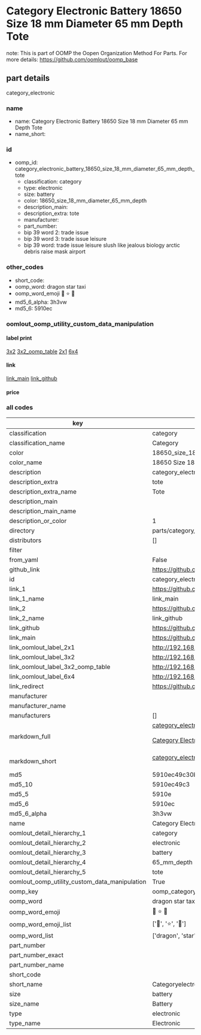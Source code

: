 # Category Electronic Battery 18650 Size 18 mm Diameter 65 mm Depth Tote  

note: This is part of OOMP the Oopen Organization Method For Parts. For more details: https://github.com/oomlout/oomp_base

##  part details
  



category_electronic



### name
* name: Category Electronic Battery 18650 Size 18 mm Diameter 65 mm Depth Tote
* name_short: 
### id
* oomp_id: category_electronic_battery_18650_size_18_mm_diameter_65_mm_depth_tote
  * classification: category
  * type: electronic
  * size: battery
  * color: 18650_size_18_mm_diameter_65_mm_depth
  * description_main: 
  * description_extra: tote
  * manufacturer: 
  * part_number: 
  * bip 39 word 2: trade issue
  * bip 39 word 3: trade issue leisure
  * bip 39 word: trade issue leisure slush like jealous biology arctic debris raise mask airport

### other_codes
* short_code: 
* oomp_word: dragon star taxi
* oomp_word_emoji :dragon: :star: :taxi:
* md5_6_alpha: 3h3vw
* md5_6: 5910ec






### oomlout_oomp_utility_custom_data_manipulation
#### label print
[3x2](http://192.168.1.245:1112/?label=oomp%203h3vw)
[3x2_oomp_table](http://192.168.1.108:1112/?label=oomp%203h3vw)
[2x1](http://192.168.1.242:1112/?label=oomp%203h3vw)
[6x4](http://192.168.1.55:1112/?label=oomp%203h3vw)    

#### link

[link_main](https://github.com/oomlout/oomlout_oomp_version_1_messy/tree/main/parts/category_electronic_battery_18650_size_18_mm_diameter_65_mm_depth_tote) [link_github](https://github.com/oomlout/oomlout_oomp_version_1_messy/tree/main/parts/category_electronic_battery_18650_size_18_mm_diameter_65_mm_depth_tote)                             

#### price







### all codes 
| key | value |  
| --- | --- |  
| classification | category |  
| classification_name | Category |  
| color | 18650_size_18_mm_diameter_65_mm_depth |  
| color_name | 18650 Size 18 mm Diameter 65 mm Depth |  
| description | category_electronic |  
| description_extra | tote |  
| description_extra_name | Tote |  
| description_main |  |  
| description_main_name |  |  
| description_or_color | 1  |  
| directory | parts/category_electronic_battery_18650_size_18_mm_diameter_65_mm_depth_tote |  
| distributors | [] |  
| filter |  |  
| from_yaml | False |  
| github_link | https://github.com/oomlout/oomlout_oomp_part_src/tree/main/parts/category_electronic_battery_18650_size_18_mm_diameter_65_mm_depth_tote |  
| id | category_electronic_battery_18650_size_18_mm_diameter_65_mm_depth_tote |  
| link_1 | https://github.com/oomlout/oomlout_oomp_version_1_messy/tree/main/parts/category_electronic_battery_18650_size_18_mm_diameter_65_mm_depth_tote |  
| link_1_name | link_main |  
| link_2 | https://github.com/oomlout/oomlout_oomp_version_1_messy/tree/main/parts/category_electronic_battery_18650_size_18_mm_diameter_65_mm_depth_tote |  
| link_2_name | link_github |  
| link_github | https://github.com/oomlout/oomlout_oomp_version_1_messy/tree/main/parts/category_electronic_battery_18650_size_18_mm_diameter_65_mm_depth_tote |  
| link_main | https://github.com/oomlout/oomlout_oomp_version_1_messy/tree/main/parts/category_electronic_battery_18650_size_18_mm_diameter_65_mm_depth_tote |  
| link_oomlout_label_2x1 | http://192.168.1.242:1112/?label=oomp%203h3vw |  
| link_oomlout_label_3x2 | http://192.168.1.245:1112/?label=oomp%203h3vw |  
| link_oomlout_label_3x2_oomp_table | http://192.168.1.108:1112/?label=oomp%203h3vw |  
| link_oomlout_label_6x4 | http://192.168.1.55:1112/?label=oomp%203h3vw |  
| link_redirect | https://github.com/oomlout/oomlout_oomp_version_1_messy/tree/main/parts/category_electronic_battery_18650_size_18_mm_diameter_65_mm_depth_tote |  
| manufacturer |  |  
| manufacturer_name |  |  
| manufacturers | [] |  
| markdown_full | [category_electronic_battery_18650_size_18_mm_diameter_65_mm_depth_tote](none)<br>[](none)<br>[Category Electronic Battery 18650 Size 18 Mm Diameter 65 Mm Depth Tote](none)<br><br> |  
| markdown_short | [category_electronic_battery_18650_size_18_mm_diameter_65_mm_depth_tote](none)<br><br> |  
| md5 | 5910ec49c30b22cdde40dcc4ff5daf35 |  
| md5_10 | 5910ec49c3 |  
| md5_5 | 5910e |  
| md5_6 | 5910ec |  
| md5_6_alpha | 3h3vw |  
| name | Category Electronic Battery 18650 Size 18 mm Diameter 65 mm Depth Tote |  
| oomlout_detail_hierarchy_1 | category |  
| oomlout_detail_hierarchy_2 | electronic |  
| oomlout_detail_hierarchy_3 | battery |  
| oomlout_detail_hierarchy_4 | 65_mm_depth |  
| oomlout_detail_hierarchy_5 | tote |  
| oomlout_oomp_utility_custom_data_manipulation | True |  
| oomp_key | oomp_category_electronic_battery_18650_size_18_mm_diameter_65_mm_depth_tote |  
| oomp_word | dragon star taxi |  
| oomp_word_emoji | :dragon: :star: :taxi: |  
| oomp_word_emoji_list | [':dragon:', ':star:', ':taxi:'] |  
| oomp_word_list | ['dragon', 'star', 'taxi'] |  
| part_number |  |  
| part_number_exact |  |  
| part_number_name |  |  
| short_code |  |  
| short_name | Categoryelectronic |  
| size | battery |  
| size_name | Battery |  
| type | electronic |  
| type_name | Electronic |  
